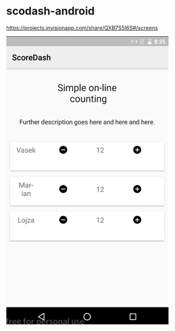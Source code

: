 # scodash-android

https://projects.invisionapp.com/share/QXB7S5I6S#/screens  


![Score list](./extras/screens/scr_simple_list.png "Security control")&nbsp; <br/>